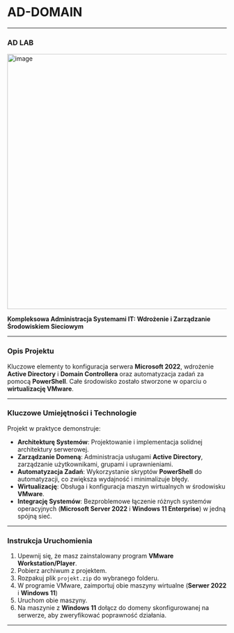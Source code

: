 # AD-DOMAIN
---
### AD LAB

<img width="1024" height="585" alt="image" src="https://github.com/user-attachments/assets/8cd8cca5-aeca-4a54-aa4f-4d458f0e1038" />

**Kompleksowa Administracja Systemami IT: Wdrożenie i Zarządzanie Środowiskiem Sieciowym**

---

### **Opis Projektu**

 Kluczowe elementy to konfiguracja serwera **Microsoft 2022**, wdrożenie **Active Directory** i **Domain Controllera** oraz automatyzacja zadań za pomocą **PowerShell**. Całe środowisko zostało stworzone w oparciu o **wirtualizację VMware**.

---

### **Kluczowe Umiejętności i Technologie**

Projekt w praktyce demonstruje:

* **Architekturę Systemów**: Projektowanie i implementacja solidnej architektury serwerowej.
* **Zarządzanie Domeną**: Administracja usługami **Active Directory**, zarządzanie użytkownikami, grupami i uprawnieniami.
* **Automatyzacja Zadań**: Wykorzystanie skryptów **PowerShell** do automatyzacji, co zwiększa wydajność i minimalizuje błędy.
* **Wirtualizację**: Obsługa i konfiguracja maszyn wirtualnych w środowisku **VMware**.
* **Integrację Systemów**: Bezproblemowe łączenie różnych systemów operacyjnych (**Microsoft Server 2022** i **Windows 11 Enterprise**) w jedną spójną sieć.

---

### **Instrukcja Uruchomienia**

1.  Upewnij się, że masz zainstalowany program **VMware Workstation/Player**.
2.  Pobierz archiwum z projektem.
3.  Rozpakuj plik `projekt.zip` do wybranego folderu.
4.  W programie VMware, zaimportuj obie maszyny wirtualne (**Serwer 2022** i **Windows 11**)
5.  Uruchom obie maszyny.
6.  Na maszynie z **Windows 11** dołącz do domeny skonfigurowanej na serwerze, aby zweryfikować poprawność działania.

---

